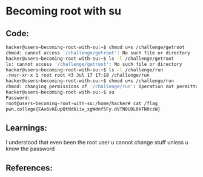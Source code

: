 # Becoming root with su
## Code:
```bash
hacker@users~becoming-root-with-su:~$ chmod u+s /challenge/getroot
chmod: cannot access '/challenge/getroot': No such file or directory
hacker@users~becoming-root-with-su:~$ ls -l /challenge/getroot
ls: cannot access '/challenge/getroot': No such file or directory
hacker@users~becoming-root-with-su:~$ ls -l /challenge/run
-rwsr-xr-x 1 root root 43 Jul 17 17:18 /challenge/run
hacker@users~becoming-root-with-su:~$ chmod u+s /challenge/run
chmod: changing permissions of '/challenge/run': Operation not permitted
hacker@users~becoming-root-with-su:~$ su
Password:
root@users~becoming-root-with-su:/home/hacker# cat /flag
pwn.college{EAu6vkEupQtNd6iiw_xgWdnf5Fy.dVTN0UDL0kTN0czW}
```
## Learnings:
I understood that even been the root user u cannot change stuff unless u know the password
## References:
